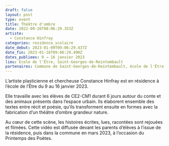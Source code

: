 ```yaml
---
draft: false
layout: post
type: event
title: Théâtre d'ombre
date: 2022-09-26T08:06:29.353Z
artiste:
  - Constance Hinfray
categories: residence_scolaire
date_debut: 2023-01-09T09:06:29.437Z
date_fin: 2023-01-16T09:06:29.490Z
dates_publiees: 9 → 16 janvier 2023
lieu: Ecole de l'Être, Saint-Georges-de-Reintembault
partenaires: Commune de Saint-Georges-de-Reintembault, école de l'Être
---
```

L’artiste plasticienne et chercheuse Constance Hinfray est en résidence à l’école de l’Être du 9 au 16 janvier 2023. 

Elle travaille avec les élèves de CE2-CM1 durant 6 jours autour du conte et des animaux présents dans l’espace urbain. Ils élaborent ensemble des textes entre récit et poésie, qu’ils transforment ensuite en formes avec la fabrication d’un théâtre d’ombre grandeur nature. 

Au cœur de cette scène, les histoires écrites, lues, racontées sont rejouées et filmées. Cette vidéo est diffusée devant les parents d’élèves à l’issue de la résidence, puis dans la commune en mars 2023, à l’occasion du Printemps des Poètes.